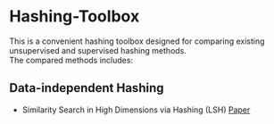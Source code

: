 # Hashing-Toolbox
This is a convenient hashing toolbox designed for comparing existing unsupervised and supervised hashing methods.  
The compared methods includes:
## Data-independent Hashing
* Similarity Search in High Dimensions via Hashing (LSH)  [Paper](http://www.cs.princeton.edu/courses/archive/spring13/cos598C/Gionis.pdf)

